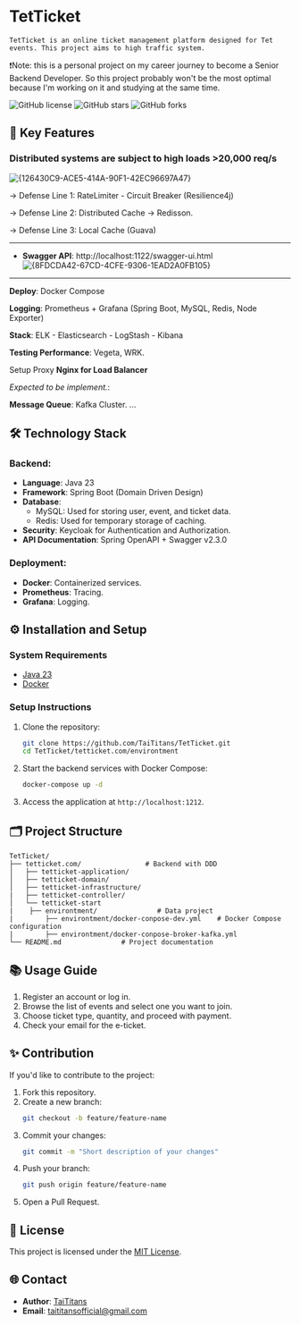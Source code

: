 # TetTicket

`TetTicket is an online ticket management platform designed for Tet events. This project aims to high traffic system.`

❗Note: this is a personal project on my career journey to become a Senior Backend Developer. So this project probably won't be the most optimal because I'm working on it and studying at the same time.

![GitHub license](https://img.shields.io/github/license/TaiTitans/TetTicket) ![GitHub stars](https://img.shields.io/github/stars/TaiTitans/TetTicket) ![GitHub forks](https://img.shields.io/github/forks/TaiTitans/TetTicket)
## 🚀 Key Features
### Distributed systems are subject to high loads >20,000 req/s
![{126430C9-ACE5-414A-90F1-42EC96697A47}](https://github.com/user-attachments/assets/cc13bf64-4c54-4a82-b5b1-47e1db33c496)

-> Defense Line 1: RateLimiter - Circuit Breaker (Resilience4j)

-> Defense Line 2: Distributed Cache -> Redisson.

-> Defense Line 3: Local Cache (Guava)

---
- **Swagger API**: http://localhost:1122/swagger-ui.html
![{8FDCDA42-67CD-4CFE-9306-1EAD2A0FB105}](https://github.com/user-attachments/assets/8c4f789c-a8d9-4438-87c7-61d9b2368fcd)

---

**Deploy**: Docker Compose

**Logging**: Prometheus + Grafana (Spring Boot, MySQL, Redis, Node Exporter)

**Stack**: ELK - Elasticsearch - LogStash - Kibana

**Testing Performance**: Vegeta, WRK.

Setup Proxy **Nginx for Load Balancer**

*Expected to be implement.*:

**Message Queue**: Kafka Cluster.
...
## 🛠️ Technology Stack

### Backend:
- **Language**: Java 23
- **Framework**: Spring Boot (Domain Driven Design)
- **Database**:
  - MySQL: Used for storing user, event, and ticket data.
  - Redis: Used for temporary storage of caching.
- **Security**: Keycloak for Authentication and Authorization.
- **API Documentation**: Spring OpenAPI + Swagger v2.3.0
### Deployment:
- **Docker**: Containerized services.
- **Prometheus**: Tracing.
- **Grafana**: Logging.

## ⚙️ Installation and Setup

### System Requirements
- [Java 23](https://www.oracle.com/java/technologies/downloads/#java23)
- [Docker](https://www.docker.com/)

### Setup Instructions

1. Clone the repository:
   ```bash
   git clone https://github.com/TaiTitans/TetTicket.git
   cd TetTicket/tetticket.com/environtment
   ```

2. Start the backend services with Docker Compose:
   ```bash
   docker-compose up -d
   ```


3. Access the application at `http://localhost:1212`.

## 🗂️ Project Structure

```plaintext
TetTicket/
├── tetticket.com/                # Backend with DDD
│   ├── tetticket-application/       
│   ├── tetticket-domain/     
│   ├── tetticket-infrastructure/     
|   ├── tetticket-controller/ 
│   └── tetticket-start
|    ├── environtment/               # Data project
|        ├── environtment/docker-conpose-dev.yml    # Docker Compose configuration 
|        ├── environtment/docker-conpose-broker-kafka.yml  
└── README.md               # Project documentation
```

## 📚 Usage Guide

1. Register an account or log in.
2. Browse the list of events and select one you want to join.
3. Choose ticket type, quantity, and proceed with payment.
4. Check your email for the e-ticket.

## ✨ Contribution

If you'd like to contribute to the project:
1. Fork this repository.
2. Create a new branch:
   ```bash
   git checkout -b feature/feature-name
   ```
3. Commit your changes:
   ```bash
   git commit -m "Short description of your changes"
   ```
4. Push your branch:
   ```bash
   git push origin feature/feature-name
   ```
5. Open a Pull Request.

## 📄 License

This project is licensed under the [MIT License](LICENSE).

## 🌐 Contact

- **Author**: [TaiTitans](https://github.com/TaiTitans)
- **Email**: taititansofficial@gmail.com

